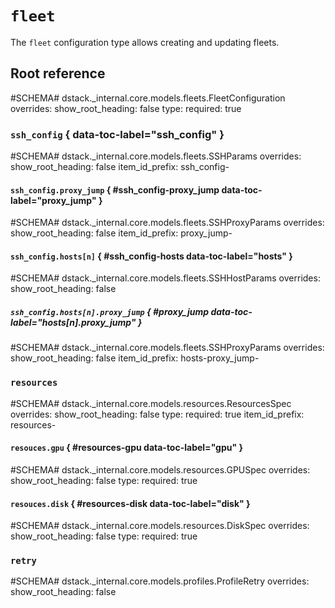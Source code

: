 # `fleet`

The `fleet` configuration type allows creating and updating fleets.

## Root reference

#SCHEMA# dstack._internal.core.models.fleets.FleetConfiguration
    overrides:
      show_root_heading: false
      type:
        required: true

### `ssh_config` { data-toc-label="ssh_config" }

#SCHEMA# dstack._internal.core.models.fleets.SSHParams
    overrides:
      show_root_heading: false
      item_id_prefix: ssh_config-

#### `ssh_config.proxy_jump` { #ssh_config-proxy_jump data-toc-label="proxy_jump" }

#SCHEMA# dstack._internal.core.models.fleets.SSHProxyParams
    overrides:
      show_root_heading: false
      item_id_prefix: proxy_jump-

#### `ssh_config.hosts[n]` { #ssh_config-hosts data-toc-label="hosts" }

#SCHEMA# dstack._internal.core.models.fleets.SSHHostParams
    overrides:
      show_root_heading: false

##### `ssh_config.hosts[n].proxy_jump` { #proxy_jump data-toc-label="hosts[n].proxy_jump" }

#SCHEMA# dstack._internal.core.models.fleets.SSHProxyParams
    overrides:
      show_root_heading: false
      item_id_prefix: hosts-proxy_jump-

### `resources`

#SCHEMA# dstack._internal.core.models.resources.ResourcesSpec
    overrides:
      show_root_heading: false
      type:
        required: true
      item_id_prefix: resources-

#### `resouces.gpu` { #resources-gpu data-toc-label="gpu" } 

#SCHEMA# dstack._internal.core.models.resources.GPUSpec
    overrides:
      show_root_heading: false
      type:
        required: true

#### `resouces.disk` { #resources-disk data-toc-label="disk" }

#SCHEMA# dstack._internal.core.models.resources.DiskSpec
    overrides:
      show_root_heading: false
      type:
        required: true

### `retry`

#SCHEMA# dstack._internal.core.models.profiles.ProfileRetry
    overrides:
      show_root_heading: false
